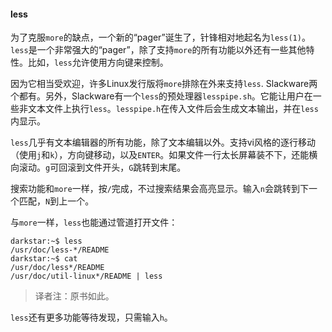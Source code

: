 #### less

为了克服`more`的缺点，一个新的“pager”诞生了，针锋相对地起名为`less(1)`。`less`是一个非常强大的“pager”，除了支持`more`的所有功能以外还有一些其他特性。比如，`less`允许使用方向键来控制。

因为它相当受欢迎，许多Linux发行版将`more`排除在外来支持`less`. Slackware两个都有。另外，Slackware有一个`less`的预处理器`lesspipe.sh`。它能让用户在一些非文本文件上执行`less`。`lesspipe.h`在传入文件后会生成文本输出，并在`less`内显示。

`less`几乎有文本编辑器的所有功能，除了文本编辑以外。支持vi风格的逐行移动（使用`j`和`k`），方向键移动，以及`ENTER`。如果文件一行太长屏幕装不下，还能横向滚动。`g`可回滚到文件开头，`G`跳转到末尾。

搜索功能和`more`一样，按`/`完成，不过搜索结果会高亮显示。输入`n`会跳转到下一个匹配，`N`到上一个。

与`more`一样，`less`也能通过管道打开文件：

```
darkstar:~$ less
/usr/doc/less-*/README
darkstar:~$ cat
/usr/doc/less*/README
/usr/doc/util-linux*/README | less
```

> 译者注：原书如此。

`less`还有更多功能等待发现，只需输入`h`。

